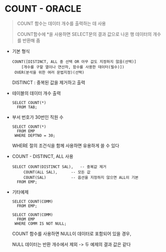 # COUNT - ORACLE

> COUNT 함수는 데이터 개수를 출력하는 데 사용
>
> COUNT함수에 *을 사용하면 SELECT문의 결과 값으로 나온 행 데이터의 개수를 반환해 줌



* 기본 형식

  ```
  COUNT([DISTINCT, ALL 중 선택 OR 아무 값도 지정하지 않음(선택)]
  	  [개수를 구할 열이나 연산자, 함수를 사용한 데이터(필수)]) 
   OVER(분석을 위한 여러 문법지정)(선택)
  ```

  DISTINCT :  중복된 값을 제거하고 출력

* 테이블의 데이터 개수 출력

  ```
  SELECT COUNT(*)
    FROM TAB;
  ```

* 부서 번호가 30번인 직원 수

  ```
  SELECT COUNT(*)
    FROM EMP
   WHERE DEPTNO = 30;
  ```

  WHERE 절의 조건식을 함께 사용하면 유용하게 쓸 수 있다

* COUNT - DISTINCT, ALL 사용

  ```
  SELECT COUNT(DISTINCT SAL),	-- 중복값 제거
  	   COUNT(ALL SAL),		-- 모든 값
  	   COUNT(SAL)			-- 옵션을 지정하지 않으면 ALL이 기본
    FROM EMP;
  ```

  

* 기타예제

  ```
  SELECT COUNT(COMM)
    FROM EMP;
  ```

  ```
  SELECT COUNT(COMM)
    FROM EMP
   WHERE COMM IS NOT NULL;
  ```

  COUNT 함수를 사용하면 NULL이 데이터로 포함되어 있을 경우,

  NULL 데이터는 반환 개수에서 제외 -> 두 예제의 결과 값은 같다